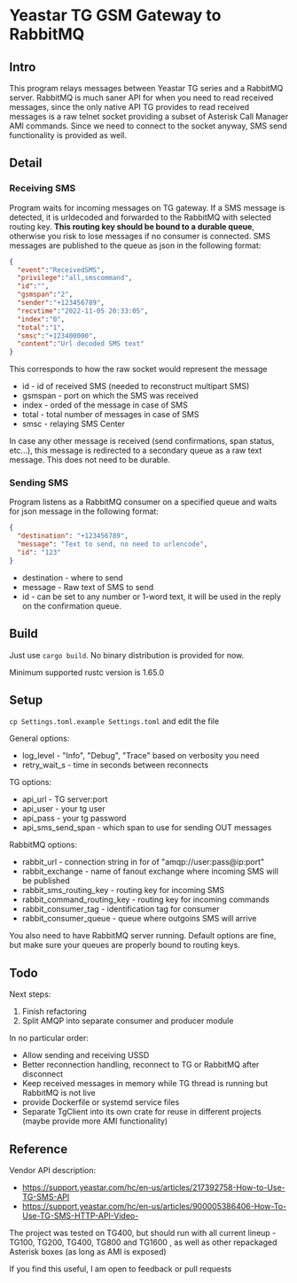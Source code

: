 # Yeastar TG GSM Gateway to RabbitMQ

## Intro
This program relays messages between Yeastar TG series and a RabbitMQ server. RabbitMQ is much saner API for when you need to read received messages, since the only native API TG provides to read received messages is a raw telnet socket providing a subset of Asterisk Call Manager AMI commands. Since we need to connect to the socket anyway, SMS send functionality is provided as well.

## Detail
### Receiving SMS
Program waits for incoming messages on TG gateway. 
If a SMS message is detected, it is urldecoded and forwarded to the RabbitMQ with selected routing key. 
**This routing key should be bound to a durable queue**, otherwise you risk to lose messages if no consumer is connected. 
SMS messages are published to the queue as json in the following format:
```json
{
  "event":"ReceivedSMS",
  "privilege":"all,smscommand",
  "id":"",
  "gsmspan":"2",
  "sender":"+123456789",
  "recvtime":"2022-11-05 20:33:05",
  "index":"0",
  "total":"1",
  "smsc":"+123400000",
  "content":"Url decoded SMS text"
}
```
This corresponds to how the raw socket would represent the message
- id - id of received SMS (needed to reconstruct multipart SMS)
- gsmspan - port on which the SMS was received
- index - orded of the message in case of SMS
- total - total number of messages in case of SMS
- smsc - relaying SMS Center

In case any other message is received (send confirmations, span status, etc...), this message is redirected to a secondary queue as a raw text message. This does not need to be durable.

### Sending SMS
Program listens as a RabbitMQ consumer on a specified queue and waits for json message in the following format:

```json
{
  "destination": "+123456789",
  "message": "Text to send, no need to urlencode",
  "id": "123"
}
```
- destination - where to send
- message - Raw text of SMS to send
- id - can be set to any number or 1-word text, it will be used in the reply on the confirmation queue.

## Build
Just use ```cargo build```. No binary distribution is provided for now.

Minimum supported rustc version is 1.65.0

## Setup
```cp Settings.toml.example Settings.toml``` and edit the file

General options:
- log_level - "Info", "Debug", "Trace" based on verbosity you need
- retry_wait_s - time in seconds between reconnects

TG options:
- api_url - TG server:port
- api_user - your tg user
- api_pass - your tg password
- api_sms_send_span - which span to use for sending OUT messages

RabbitMQ options:
- rabbit_url - connection string in for of "amqp://user:pass@ip:port"
- rabbit_exchange - name of fanout exchange where incoming SMS will be published
- rabbit_sms_routing_key - routing key for incoming SMS
- rabbit_command_routing_key - routing key for incoming commands
- rabbit_consumer_tag - identification tag for consumer
- rabbit_consumer_queue - queue where outgoins SMS will arrive

You also need to have RabbitMQ server running. Default options are fine, but make sure your queues are properly bound to routing keys.

## Todo
Next steps:
1. Finish refactoring
2. Split AMQP into separate consumer and producer module

In no particular order:
- Allow sending and receiving USSD
- Better reconnection handling, reconnect to TG or RabbitMQ after disconnect
- Keep received messages in memory while TG thread is running but RabbitMQ is not live
- provide Dockerfile or systemd service files
- Separate TgClient into its own crate for reuse in different projects (maybe provide more AMI functionality)

## Reference
Vendor API description:
- https://support.yeastar.com/hc/en-us/articles/217392758-How-to-Use-TG-SMS-API
- https://support.yeastar.com/hc/en-us/articles/900005386406-How-To-Use-TG-SMS-HTTP-API-Video-

The project was tested on TG400, but should run with all current lineup - TG100, TG200, TG400, TG800 and TG1600 , as well as other repackaged Asterisk boxes (as long as AMI is exposed)

If you find this useful, I am open to feedback or pull requests
